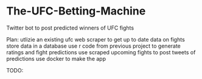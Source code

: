 # The-UFC-Betting-Machine
Twitter bot to post predicted winners of UFC fights

Plan:
  utlizie an existing ufc web scraper to get up to date data on fights
  store data in a database
  use r code from previous project to generate ratings and fight predictions
  use scraped upcoming fights to post tweets of predictions
  use docker to make the app
  
TODO:
  
